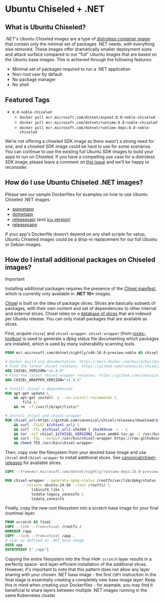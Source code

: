 # Ubuntu Chiseled + .NET

## What is Ubuntu Chiseled?

.NET's Ubuntu Chiseled images are a type of [distroless container image](./distroless.md) that contain only the minimal set of packages .NET needs, with everything else removed.
These images offer dramatically smaller deployment sizes and attack surface compared to our "full" Ubuntu images that are based on the Ubuntu base images. This is achieved through the following features:

* Minimal set of packages required to run a .NET application
* Non-root user by default
* No package manager
* No shell

## Featured Tags

* `8.0-noble-chiseled`
  * `docker pull mcr.microsoft.com/dotnet/aspnet:8.0-noble-chiseled`
  * `docker pull mcr.microsoft.com/dotnet/runtime:8.0-noble-chiseled`
  * `docker pull mcr.microsoft.com/dotnet/runtime-deps:8.0-noble-chiseled`

We’re not offering a chiseled SDK image as there wasn't a strong need for one, and a chiseled SDK image could be hard to use for some scenarios.
You can continue to use the existing full Ubuntu SDK images to build your apps to run on Chiseled.
If you have a compelling use case for a distroless SDK image, please leave a comment on [this issue](https://github.com/dotnet/dotnet-docker/issues/4942) and we’ll be happy to reconsider.

## How do I use Ubuntu Chiseled .NET images?

Please see our sample Dockerfiles for examples on how to use Ubuntu Chiseled .NET images:

* [aspnetapp](../samples/aspnetapp/Dockerfile.chiseled)
* [dotnetapp](../samples/dotnetapp/Dockerfile.chiseled)
* [releasesapi](../samples/releasesapi/Dockerfile) (and [icu version](../samples/releasesapi/Dockerfile.icu))
* [releasesapp](../samples/releasesapp/Dockerfile.chiseled)

If your app's Dockerfile doesn't depend on any shell scripts for setup, Ubuntu Chiseled images could be a drop-in replacement for our full Ubuntu or Debian images.

## How do I install additional packages on Chiseled images?

> [!IMPORTANT]
> Installing additional packages requires the presence of the [Chisel manifest](https://github.com/dotnet/dotnet-docker/issues/6135), which is currently only available in **.NET 10+** images.

[Chisel](https://github.com/canonical/chisel) is built on the idea of package slices.
Slices are basically subsets of packages, with their own content and set of dependencies to other internal and external slices.
Chisel relies on a [database of slices](https://github.com/canonical/chisel-releases) that are indexed per Ubuntu release.
You can only install packages that are available as slices.

First, acquire `chisel` and `chisel-wrapper`.
`chisel-wrapper` (from [rocks-toolbox](https://github.com/canonical/rocks-toolbox/)) is used to generate a dpkg status file documenting which packages are installed, which is used by many vulnerability scanning tools.

```Dockerfile
FROM mcr.microsoft.com/dotnet/nightly/sdk:10.0-preview-noble AS chisel

# Docker build arg documentation: https://docs.docker.com/build/building/variables/
# Find the latest chisel releases: https://github.com/canonical/chisel/releases
ARG CHISEL_VERSION="v1.X.X"
# Find the latest chisel-wrapper releases: https://github.com/canonical/rocks-toolbox/releases
ARG CHISEL_WRAPPER_VERSION="v1.X.X"

# Install chisel's dependencies
RUN apt-get update \
    && apt-get install -y --no-install-recommends \
        file \
    && rm -rf /var/lib/apt/lists/*

# Install chisel and chisel-wrapper
RUN chisel_url=https://github.com/canonical/chisel/releases/download/${CHISEL_VERSION}/chisel_${CHISEL_VERSION}_linux_amd64.tar.gz \
    && curl -fSLOJ ${chisel_url} \
    && curl -fSL ${chisel_url}.sha384 | sha384sum -c - \
    && tar -xzf chisel_${CHISEL_VERSION}_linux_amd64.tar.gz -C /usr/bin/ chisel \
    && curl -fSL --output /usr/bin/chisel-wrapper https://raw.githubusercontent.com/canonical/rocks-toolbox/${CHISEL_WRAPPER_VERSION}/chisel-wrapper \
    && chmod 755 /usr/bin/chisel-wrapper
```

Then, copy over the filesystem from your desired base image and use `chisel` and `chisel-wrapper` to install additional slices.
See [canonical/chisel-releases](https://github.com/canonical/chisel-releases) for available slices.

```Dockerfile
COPY --from=mcr.microsoft.com/dotnet/nightly/runtime-deps:10.0-preview-noble-chiseled / /rootfs/

RUN chisel-wrapper --generate-dpkg-status /rootfs/var/lib/dpkg/status -- \
        --release ubuntu-24.04 --root /rootfs/ \
            libicu74_libs \
            tzdata-legacy_zoneinfo \
            tzdata_zoneinfo
```

Finally, copy the new root filesystem into a scratch base image for your final (runtime) layer.

```Dockerfile
FROM scratch AS final
COPY --link --from=chisel /rootfs /
WORKDIR /app
COPY --link --from=chisel /app .
# user as defined in .NET base image
USER app
ENTRYPOINT ["./app"]
```

Copying the entire filesystem into the final `FROM scratch` layer results in a perfectly space- and layer-efficient installation of the additional slices.
However, it's important to note that this pattern does not allow any layer sharing with your chosen .NET base image - the first `COPY` instruction in the final stage is essentially creating a completely new base image layer.
Keep this in mind when creating your Dockerfiles - for example, you may find it beneficial to share layers between multiple .NET images running in the same Kubernetes cluster.
